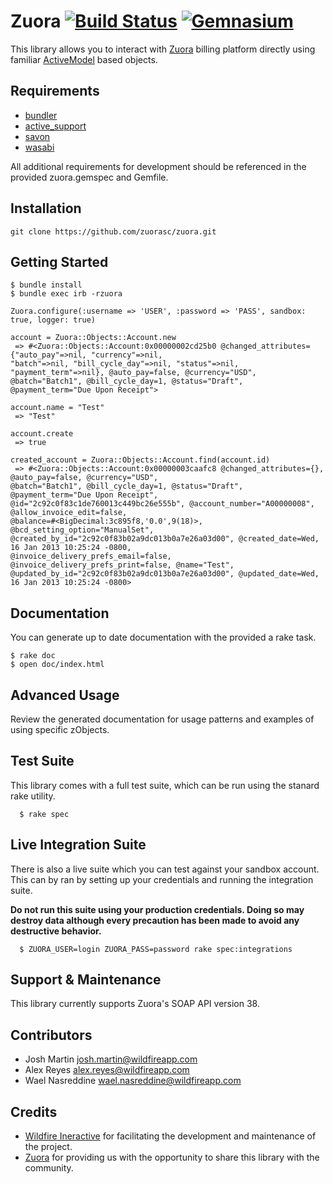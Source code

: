 # Zuora [![Build Status](https://secure.travis-ci.org/wildfireapp/zuora.png?branch=master)](http://travis-ci.org/wildfireapp/zuora) [![Gemnasium](https://gemnasium.com/wildfireapp/zuora.png)](https://gemnasium.com/wildfireapp/zuora)

This library allows you to interact with [Zuora](http://www.zuora.com) billing platform directly using 
familiar [ActiveModel](https://github.com/rails/rails/tree/master/activemodel) based objects.

## Requirements
  * [bundler](https://github.com/carlhuda/bundler)
  * [active_support](https://github.com/rails/rails/tree/master/activesupport)
  * [savon](https://github.com/rubiii/savon)
  * [wasabi](https://github.com/rubiii/wasabi)

All additional requirements for development should be referenced in the provided zuora.gemspec and Gemfile.

## Installation

    git clone https://github.com/zuorasc/zuora.git

## Getting Started

    $ bundle install
    $ bundle exec irb -rzuora

    Zuora.configure(:username => 'USER', :password => 'PASS', sandbox: true, logger: true)
      
    account = Zuora::Objects::Account.new
     => #<Zuora::Objects::Account:0x00000002cd25b0 @changed_attributes={"auto_pay"=>nil, "currency"=>nil, 
    "batch"=>nil, "bill_cycle_day"=>nil, "status"=>nil, "payment_term"=>nil}, @auto_pay=false, @currency="USD",
    @batch="Batch1", @bill_cycle_day=1, @status="Draft", @payment_term="Due Upon Receipt">
    
    account.name = "Test"
     => "Test"
     
    account.create
     => true
    
    created_account = Zuora::Objects::Account.find(account.id)
     => #<Zuora::Objects::Account:0x00000003caafc8 @changed_attributes={}, @auto_pay=false, @currency="USD", 
    @batch="Batch1", @bill_cycle_day=1, @status="Draft", @payment_term="Due Upon Receipt", 
    @id="2c92c0f83c1de760013c449bc26e555b", @account_number="A00000008", @allow_invoice_edit=false, 
    @balance=#<BigDecimal:3c895f8,'0.0',9(18)>, @bcd_setting_option="ManualSet", 
    @created_by_id="2c92c0f83b02a9dc013b0a7e26a03d00", @created_date=Wed, 16 Jan 2013 10:25:24 -0800, 
    @invoice_delivery_prefs_email=false, @invoice_delivery_prefs_print=false, @name="Test", 
    @updated_by_id="2c92c0f83b02a9dc013b0a7e26a03d00", @updated_date=Wed, 16 Jan 2013 10:25:24 -0800>

## Documentation
  You can generate up to date documentation with the provided a rake task.

    $ rake doc
    $ open doc/index.html

## Advanced Usage
  Review the generated documentation for usage patterns and examples of using specific zObjects.

## Test Suite
  This library comes with a full test suite, which can be run using the stanard rake utility.

      $ rake spec

## Live Integration Suite
  There is also a live suite which you can test against your sandbox account.
  This can by ran by setting up your credentials and running the integration suite.

  **Do not run this suite using your production credentials. Doing so may destroy
  data although every precaution has been made to avoid any destructive behavior.**

      $ ZUORA_USER=login ZUORA_PASS=password rake spec:integrations

## Support & Maintenance
  This library currently supports Zuora's SOAP API version 38.

## Contributors
  * Josh Martin <josh.martin@wildfireapp.com>
  * Alex Reyes <alex.reyes@wildfireapp.com>
  * Wael Nasreddine <wael.nasreddine@wildfireapp.com>

## Credits
  * [Wildfire Ineractive](http://www.wildfireapp.com) for facilitating the development and maintenance of the project.
  * [Zuora](http://www.zuora.com) for providing us with the opportunity to share this library with the community.

